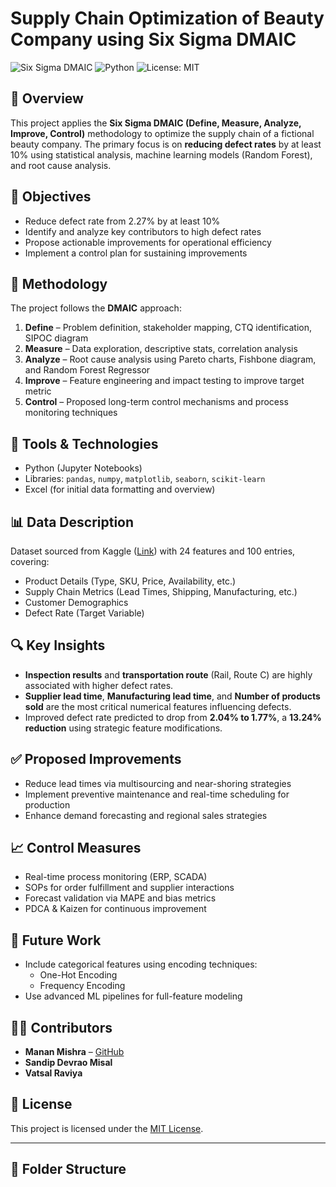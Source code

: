 # Supply Chain Optimization of Beauty Company using Six Sigma DMAIC

![Six Sigma DMAIC](https://img.shields.io/badge/Methodology-DMAIC-brightgreen)
![Python](https://img.shields.io/badge/Language-Python-blue)
![License: MIT](https://img.shields.io/badge/License-MIT-yellow.svg)

## 📌 Overview

This project applies the **Six Sigma DMAIC (Define, Measure, Analyze, Improve, Control)** methodology to optimize the supply chain of a fictional beauty company. The primary focus is on **reducing defect rates** by at least 10% using statistical analysis, machine learning models (Random Forest), and root cause analysis.

## 🎯 Objectives

- Reduce defect rate from 2.27% by at least 10%
- Identify and analyze key contributors to high defect rates
- Propose actionable improvements for operational efficiency
- Implement a control plan for sustaining improvements

## 🧠 Methodology

The project follows the **DMAIC** approach:

1. **Define** – Problem definition, stakeholder mapping, CTQ identification, SIPOC diagram  
2. **Measure** – Data exploration, descriptive stats, correlation analysis  
3. **Analyze** – Root cause analysis using Pareto charts, Fishbone diagram, and Random Forest Regressor  
4. **Improve** – Feature engineering and impact testing to improve target metric  
5. **Control** – Proposed long-term control mechanisms and process monitoring techniques  

## 🧰 Tools & Technologies

- Python (Jupyter Notebooks)
- Libraries: `pandas`, `numpy`, `matplotlib`, `seaborn`, `scikit-learn`
- Excel (for initial data formatting and overview)

## 📊 Data Description

Dataset sourced from Kaggle ([Link](https://www.kaggle.com/datasets/amirmotefaker/supply-chain-dataset)) with 24 features and 100 entries, covering:

- Product Details (Type, SKU, Price, Availability, etc.)
- Supply Chain Metrics (Lead Times, Shipping, Manufacturing, etc.)
- Customer Demographics
- Defect Rate (Target Variable)

## 🔍 Key Insights

- **Inspection results** and **transportation route** (Rail, Route C) are highly associated with higher defect rates.
- **Supplier lead time**, **Manufacturing lead time**, and **Number of products sold** are the most critical numerical features influencing defects.
- Improved defect rate predicted to drop from **2.04% to 1.77%**, a **13.24% reduction** using strategic feature modifications.

## ✅ Proposed Improvements

- Reduce lead times via multisourcing and near-shoring strategies
- Implement preventive maintenance and real-time scheduling for production
- Enhance demand forecasting and regional sales strategies

## 📈 Control Measures

- Real-time process monitoring (ERP, SCADA)
- SOPs for order fulfillment and supplier interactions
- Forecast validation via MAPE and bias metrics
- PDCA & Kaizen for continuous improvement

## 📌 Future Work

- Include categorical features using encoding techniques:
  - One-Hot Encoding
  - Frequency Encoding
- Use advanced ML pipelines for full-feature modeling

## 👨‍💻 Contributors

- **Manan Mishra** – [GitHub](https://github.com/MananMishra-7)  
- **Sandip Devrao Misal**  
- **Vatsal Raviya**

## 📄 License

This project is licensed under the [MIT License](LICENSE).

---

## 📁 Folder Structure

